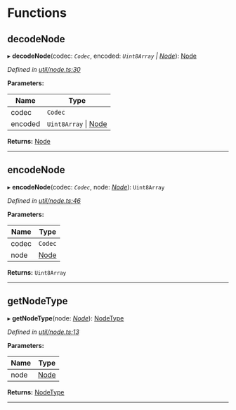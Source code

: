 

# Functions

<a id="decodenode"></a>

##  decodeNode

▸ **decodeNode**(codec: *`Codec`*, encoded: *`Uint8Array` \| [Node](_types_.md#node)*): [Node](_types_.md#node)

*Defined in [util/node.ts:30](https://github.com/polkadot-js/common/blob/88a73dd/packages/trie-db/src/util/node.ts#L30)*

**Parameters:**

| Name | Type |
| ------ | ------ |
| codec | `Codec` |
| encoded | `Uint8Array` \| [Node](_types_.md#node) |

**Returns:** [Node](_types_.md#node)

___
<a id="encodenode"></a>

##  encodeNode

▸ **encodeNode**(codec: *`Codec`*, node: *[Node](_types_.md#node)*): `Uint8Array`

*Defined in [util/node.ts:46](https://github.com/polkadot-js/common/blob/88a73dd/packages/trie-db/src/util/node.ts#L46)*

**Parameters:**

| Name | Type |
| ------ | ------ |
| codec | `Codec` |
| node | [Node](_types_.md#node) |

**Returns:** `Uint8Array`

___
<a id="getnodetype"></a>

##  getNodeType

▸ **getNodeType**(node: *[Node](_types_.md#node)*): [NodeType](../enums/_types_.nodetype.md)

*Defined in [util/node.ts:13](https://github.com/polkadot-js/common/blob/88a73dd/packages/trie-db/src/util/node.ts#L13)*

**Parameters:**

| Name | Type |
| ------ | ------ |
| node | [Node](_types_.md#node) |

**Returns:** [NodeType](../enums/_types_.nodetype.md)

___

